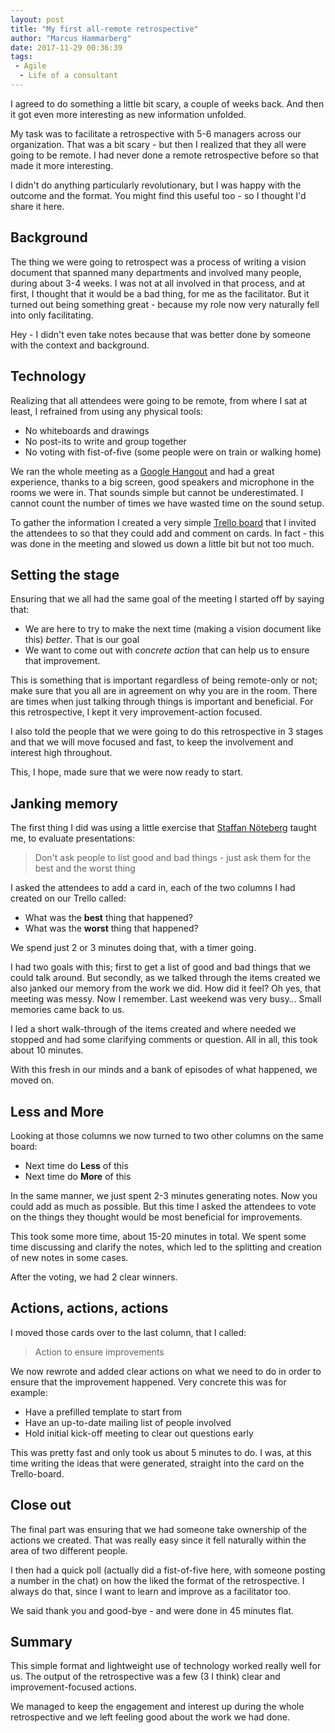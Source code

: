 ```yaml
---
layout: post
title: "My first all-remote retrospective"
author: "Marcus Hammarberg"
date: 2017-11-29 00:36:39
tags:
 - Agile
  - Life of a consultant
---
```


I agreed to do something a little bit scary, a couple of weeks back. And then it got even more interesting as new information unfolded.

My task was to facilitate a retrospective with 5-6 managers across our organization. That was a bit scary - but then I realized that they all were going to be remote. I had never done a remote retrospective before so that made it more interesting.

I didn't do anything particularly revolutionary, but I was happy with the outcome and the format. You might find this useful too - so I thought I'd share it here.

<!-- excerpt-end -->

## Background

The thing we were going to retrospect was a process of writing a vision document that spanned many departments and involved many people, during about 3-4 weeks. I was not at all involved in that process, and at first, I thought that it would be a bad thing, for me as the facilitator. But it turned out being something great - because my role now very naturally fell into only facilitating.

Hey - I didn't even take notes because that was better done by someone with the context and background.

## Technology

Realizing that all attendees were going to be remote, from where I sat at least, I refrained from using any physical tools:

* No whiteboards and drawings
* No post-its to write and group together
* No voting with fist-of-five (some people were on train or walking home)

We ran the whole meeting as a [Google Hangout](https://hangouts.google.com/) and had a great experience, thanks to a big screen, good speakers and microphone in the rooms we were in. That sounds simple but cannot be underestimated. I cannot count the number of times we have wasted time on the sound setup.

To gather the information I created a very simple [Trello board](http://www.trello.com) that I invited the attendees to so that they could add and comment on cards. In fact - this was done in the meeting and slowed us down a little bit but not too much.

## Setting the stage

Ensuring that we all had the same goal of the meeting I started off by saying that:

* We are here to try to make the next time (making a vision document like this) *better*. That is our goal
* We want to come out with *concrete action* that can help us to ensure that improvement.

This is something that is important regardless of being remote-only or not; make sure that you all are in agreement on why you are in the room. There are times when just talking through things is important and beneficial. For this retrospective, I kept it very improvement-action focused.

I also told the people that we were going to do this retrospective in 3 stages and that we will move focused and fast, to keep the involvement and interest high throughout.

This, I hope, made sure that we were now ready to start.

## Janking memory

The first thing I did was using a little exercise that [Staffan Nöteberg](https://twitter.com/staffannoteberg) taught me, to evaluate presentations:

> Don't ask people to list good and bad things - just ask them for the best and the worst thing

I asked the attendees to add a card in, each of the two columns I had created on our Trello called:

* What was the **best** thing that happened?
* What was the **worst** thing that happened?

We spend just 2 or 3 minutes doing that, with a timer going.

I had two goals with this; first to get a list of good and bad things that we could talk around. But secondly, as we talked through the items created we also janked our memory from the work we did. How did it feel? Oh yes, that meeting was messy. Now I remember. Last weekend was very busy… Small memories came back to us.

I led a short walk-through of the items created and where needed we stopped and had some clarifying comments or question. All in all, this took about 10 minutes.

With this fresh in our minds and a bank of episodes of what happened, we moved on.

## Less and More

Looking at those columns we now turned to two other columns on the same board:

* Next time do **Less** of this
* Next time do **More** of this

In the same manner, we just spent 2-3 minutes generating notes. Now you could add as much as possible. But this time I asked the attendees to vote on the things they thought would be most beneficial for improvements.

This took some more time, about 15-20 minutes in total. We spent some time discussing and clarify the notes, which led to the splitting and creation of new notes in some cases.

After the voting, we had 2 clear winners.

## Actions, actions, actions

I moved those cards over to the last column, that I called:

> Action to ensure improvements

We now rewrote and added clear actions on what we need to do in order to ensure that the improvement happened. Very concrete this was for example:

* Have a prefilled template to start from
* Have an up-to-date mailing list of people involved
* Hold initial kick-off meeting to clear out questions early

This was pretty fast and only took us about 5 minutes to do. I was, at this time writing the ideas that were generated, straight into the card on the Trello-board.

## Close out

The final part was ensuring that we had someone take ownership of the actions we created. That was really easy since it fell naturally within the area of two different people.

I then had a quick poll (actually did a fist-of-five here, with someone posting a number in the chat) on how the liked the format of the retrospective. I always do that, since I want to learn and improve as a facilitator too.

We said thank you and good-bye - and were done in 45 minutes flat.

## Summary

This simple format and lightweight use of technology worked really well for us. The output of the retrospective was a few (3 I think) clear and improvement-focused actions.

We managed to keep the engagement and interest up during the whole retrospective and we left feeling good about the work we had done.
